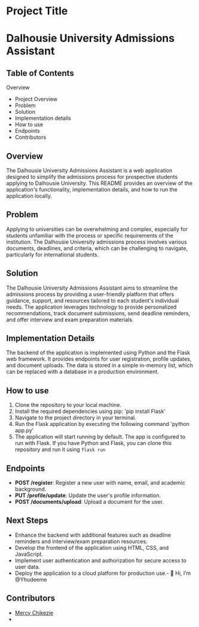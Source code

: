 # Project Title
# Dalhousie University Admissions Assistant
## Table of Contents
Overview
- Project Overview
- Problem
- Solution
- Implementation details
- How to use
- Endpoints
- Contributors

## Overview
The Dalhousie University Admissions Assistant is a web application designed to simplify the admissions process for prospective students applying to Dalhousie University. This README provides an overview of the application's functionality, implementation details, and how to run the application locally.

## Problem
Applying to universities can be overwhelming and complex, especially for students unfamiliar with the process or specific requirements of the institution. The Dalhousie University admissions process involves various documents, deadlines, and criteria, which can be challenging to navigate, particularly for international students.

## Solution
The Dalhousie University Admissions Assistant aims to streamline the admissions process by providing a user-friendly platform that offers guidance, support, and resources tailored to each student's individual needs. The application leverages technology to provide personalized recommendations, track document submissions, send deadline reminders, and offer interview and exam preparation materials.

## Implementation Details
The backend of the application is implemented using Python and the Flask web framework. It provides endpoints for user registration, profile updates, and document uploads. The data is stored in a simple in-memory list, which can be replaced with a database in a production environment.

## How to use
1. Clone the repository to your local machine.
2. Install the required dependencies using pip: 'pip install Flask'
3. Navigate to the project directory in your terminal.
4. Run the Flask application by executing the following command 'python app.py'
5. The application will start running by default.
The app is configured to run with Flask. If you have Python and Flask, you can clone this repository and run it using `flask run`

## Endpoints
- **POST /register**: Register a new user with name, email, and academic background.
- **PUT /profile/update**: Update the user's profile information.
- **POST /documents/upload**: Upload a document for the user.

## Next Steps
- Enhance the backend with additional features such as deadline reminders and interview/exam preparation resources.
- Develop the frontend of the application using HTML, CSS, and JavaScript.
- Implement user authentication and authorization for secure access to user data.
- Deploy the application to a cloud platform for production use.- 👋 Hi, I’m @Yhudeeme

## Contributors
- [Mercy Chikezie](https://github.com/yhudeeme/-assisten)
- 
<!---
Yhudeeme/Yhudeeme is a ✨ special ✨ repository because its `README.md` (this file) appears on your GitHub profile.
You can click the Preview link to take a look at your changes.
--->
